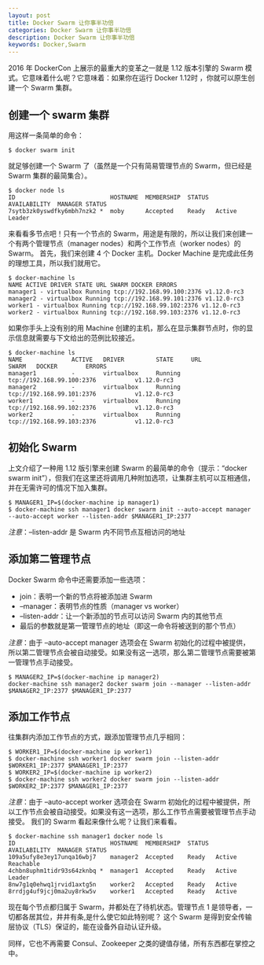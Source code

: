 ```yaml
---
layout: post
title: Docker Swarm 让你事半功倍
categories: Docker Swarm 让你事半功倍
description: Docker Swarm 让你事半功倍
keywords: Docker,Swarm
---
```



2016 年 DockerCon 上展示的最重大的变革之一就是 1.12 版本引擎的 Swarm 模式。它意味着什么呢？它意味着：如果你在运行 Docker 1.12时 ，你就可以原生创建一个 Swarm 集群。 

## 创建一个 swarm 集群
用这样一条简单的命令：
```  
$ docker swarm init  
```
就足够创建一个 Swarm 了（虽然是一个只有简易管理节点的 Swarm，但已经是 Swarm 集群的最简集合）。  
```
$ docker node ls
ID                           HOSTNAME  MEMBERSHIP  STATUS  AVAILABILITY  MANAGER STATUS
7sytb3zk0yswdfky6mbh7nzk2 *  moby      Accepted    Ready   Active        Leader
```
来看看多节点吧！只有一个节点的 Swarm，用途是有限的，所以让我们来创建一个有两个管理节点（manager nodes）和两个工作节点（worker nodes）的 Swarm。 首先，我们来创建 4 个 Docker 主机。Docker Machine 是完成此任务的理想工具，所以我们就用它。
```
$ docker-machine ls
NAME ACTIVE DRIVER STATE URL SWARM DOCKER ERRORS
manager1 - virtualbox Running tcp://192.168.99.100:2376 v1.12.0-rc3
manager2 - virtualbox Running tcp://192.168.99.101:2376 v1.12.0-rc3
worker1 - virtualbox Running tcp://192.168.99.102:2376 v1.12.0-rc3
worker2 - virtualbox Running tcp://192.168.99.103:2376 v1.12.0-rc3
```
如果你手头上没有别的用 Machine 创建的主机，那么在显示集群节点时，你的显示信息就需要与下文给出的范例比较接近。
```
$ docker-machine ls
NAME              ACTIVE   DRIVER         STATE     URL                         SWARM   DOCKER        ERRORS
manager1          -        virtualbox     Running   tcp://192.168.99.100:2376           v1.12.0-rc3
manager2          -        virtualbox     Running   tcp://192.168.99.101:2376           v1.12.0-rc3
worker1           -        virtualbox     Running   tcp://192.168.99.102:2376           v1.12.0-rc3
worker2           -        virtualbox     Running   tcp://192.168.99.103:2376           v1.12.0-rc3
```

## 初始化 Swarm
上文介绍了一种用 1.12 版引擎来创建 Swarm 的最简单的命令（提示：“docker swarm init”），但我们在这里还将调用几种附加选项，让集群主机可以互相通信，并在无需许可的情况下加入集群。
```
$ MANAGER1_IP=$(docker-machine ip manager1)
$ docker-machine ssh manager1 docker swarm init --auto-accept manager --auto-accept worker --listen-addr $MANAGER1_IP:2377
```
*注意*：–listen-addr 是 Swarm 内不同节点互相访问的地址

## 添加第二管理节点
Docker Swarm 命令中还需要添加一些选项：
* join：表明一个新的节点将被添加进 Swarm
* –manager：表明节点的性质（manager vs worker）
* –listen-addr：让一个新添加的节点可以访问 Swarm 内的其他节点
* 最后的参数就是第一管理节点的地址（即这一命令将被送到的那个节点）

*注意*：由于 –auto-accept manager 选项会在 Swarm 初始化的过程中被提供，所以第二管理节点会被自动接受。如果没有这一选项，那么第二管理节点需要被第一管理节点手动接受。
```
$ MANAGER2_IP=$(docker-machine ip manager2)
docker-machine ssh manager2 docker swarm join --manager --listen-addr $MANAGER2_IP:2377 $MANAGER1_IP:2377
```

## 添加工作节点
往集群内添加工作节点的方式，跟添加管理节点几乎相同：
```
$ WORKER1_IP=$(docker-machine ip worker1)
$ docker-machine ssh worker1 docker swarm join --listen-addr $WORKER1_IP:2377 $MANAGER1_IP:2377
$ WORKER2_IP=$(docker-machine ip worker2)
$ docker-machine ssh worker2 docker swarm join --listen-addr $WORKER2_IP:2377 $MANAGER1_IP:2377
```
*注意*：由于 –auto-accept worker 选项会在 Swarm 初始化的过程中被提供，所以工作节点会被自动接受。如果没有这一选项，那么工作节点需要被管理节点手动接受。
我们的 Swarm 看起来像什么呢？让我们来看看。
```
$ docker-machine ssh manager1 docker node ls
ID                           HOSTNAME  MEMBERSHIP  STATUS  AVAILABILITY  MANAGER STATUS
109a5ufy8e3ey17unqa16wbj7    manager2  Accepted    Ready   Active        Reachable
4chbn8uphm1tidr93s64zknbq *  manager1  Accepted    Ready   Active        Leader
8nw7g1q0ehwq1jrvid1axtg5n    worker2   Accepted    Ready   Active
8rrdjg4uf9jcj0ma2uy8rkw5v    worker1   Accepted    Ready   Active
```
现在每个节点都归属于 Swarm，并都处在了待机状态。管理节点 1 是领导者，一切都各居其位，井井有条,是什么使它如此特别呢？
这个 Swarm 是得到安全传输层协议（TLS）保证的，能在设备外自动认证升级。

同样，它也不再需要 Consul、Zookeeper 之类的键值存储，所有东西都在掌控之中。
